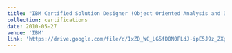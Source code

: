 ```yaml
---
title: "IBM Certified Solution Designer (Object Oriented Analysis and Design, vUML 2)"
collection: certifications
date: 2010-05-27	
venue: 'IBM'
link: 'https://drive.google.com/file/d/1xZD_WC_LG5fD0N0FLdJ-ipE5J9z_ZXgH/view?usp=sharing'
---
```

